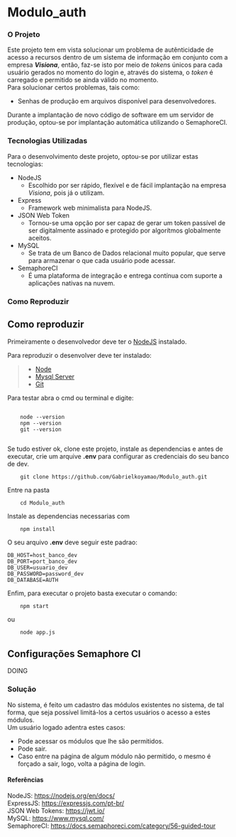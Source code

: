 # Modulo_auth

### O Projeto

Este projeto tem em vista solucionar um problema de autênticidade de acesso a
recursos dentro de um sistema de informação em conjunto com a empresa ***Visiona***, então, faz-se isto por meio de *token*s únicos para
cada usuário gerados no momento do login e, através do sistema, o *token* é carregado e
permitido se ainda válido no momento.   
Para solucionar certos problemas, tais como:   
 - Senhas de produção em arquivos disponível para desenvolvedores.   
 
 Durante a implantação de novo código de software em um servidor de produção, optou-se por implantação automática utilizando o SemaphoreCI.

### Tecnologias Utilizadas

Para o desenvolvimento deste projeto, optou-se por utilizar estas tecnologias:

* NodeJS
   - Escolhido por ser rápido, flexível e de fácil implantação na empresa *Visiona*, pois já o utilizam.
* Express
   - Framework web minimalista para NodeJS.
* JSON Web Token
   - Tornou-se uma opção por ser capaz de gerar um token passível de ser digitalmente assinado e protegido por algorítmos globalmente aceitos.
* MySQL
   - Se trata de um Banco de Dados relacional muito popular, que serve para armazenar o que cada usuário pode acessar.
* SemaphoreCI
   - É uma plataforma de integração e entrega contínua com suporte a aplicações nativas na nuvem.

### Como Reproduzir

## Como reproduzir

Primeiramente o desenvolvedor deve ter o [NodeJS](https://nodejs.org/en/download/)  instalado. 


Para reproduzir o desenvolver deve ter instalado:

> * [Node](https://nodejs.org/en/download/)
> * [Mysql Server](https://dev.mysql.com/downloads/mysql/)
> * [Git](https://git-scm.com/downloads)

Para testar abra o cmd ou terminal e digite:

```

	node --version
	npm --version
	git --version
	
```

Se tudo estiver ok, clone este projeto, instale as dependencias e antes de executar, crie um arquive **.env** para configurar as credenciais do seu banco de dev.

```
	git clone https://github.com/Gabrielkoyamao/Modulo_auth.git
```
Entre na pasta

``` 
	cd Modulo_auth 
```
Instale as dependencias necessarias com

``` 
	npm install
```

O seu arquivo **.env** deve seguir este padrao:

```
DB_HOST=host_banco_dev
DB_PORT=port_banco_dev
DB_USER=usuario_dev
DB_PASSWORD=password_dev
DB_DATABASE=AUTH 
```
Enfim, para executar o projeto basta executar o comando:
```
	npm start
```
ou
```
	node app.js
```
## Configurações Semaphore CI
DOING

### Solução
No sistema, é feito um cadastro das módulos existentes no sistema, de tal forma, que seja possível limitá-los a certos usuários o acesso a estes módulos.   
Um usuário logado adentra estes casos:
 * Pode acessar os módulos que lhe são permitidos.
 * Pode sair.
 * Caso entre na página de algum módulo não permitido, o mesmo é forçado a sair, logo, volta a página de login.

#### Referências

NodeJS: https://nodejs.org/en/docs/   
ExpressJS: https://expressjs.com/pt-br/   
JSON Web Tokens: https://jwt.io/   
MySQL: https://www.mysql.com/   
SemaphoreCI: https://docs.semaphoreci.com/category/56-guided-tour

